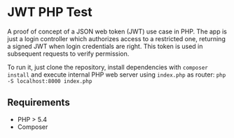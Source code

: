 # JWT PHP Test
A proof of concept of a JSON web token (JWT) use case in PHP. The app is just a login controller which authorizes access to a 
restricted one, returning a signed JWT when login credentials are right. This token is used in subsequent requests to verify
permission.

To run it, just clone the repository, install dependencies with ```composer install``` and execute internal PHP web server using
```index.php``` as router: ```php -S localhost:8000 index.php```

## Requirements
* PHP > 5.4
* Composer
